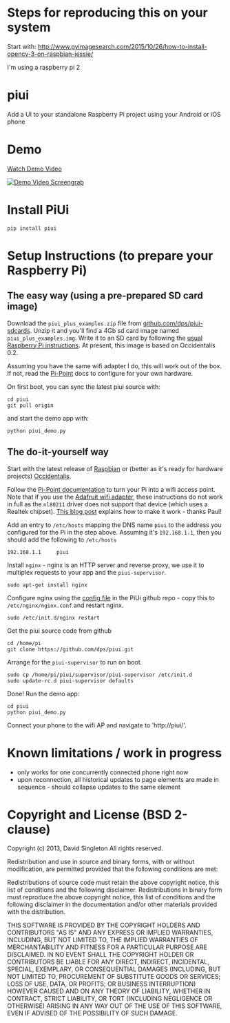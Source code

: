 Steps for reproducing this on your system
=========================================

Start with:
http://www.pyimagesearch.com/2015/10/26/how-to-install-opencv-3-on-raspbian-jessie/

I'm using a raspberry pi 2

piui
==============

Add a UI to your standalone Raspberry Pi project using your Android or iOS phone

Demo
====

[Watch Demo Video](http://youtu.be/2ay0vuW6aNY)

[![Demo Video Screengrab](http://blog.davidsingleton.org/static/ytpiui.png)](http://youtu.be/2ay0vuW6aNY)


Install PiUi
============
```
pip install piui
```

Setup Instructions (to prepare your Raspberry Pi)
=================================================

The easy way (using a pre-prepared SD card image)
-------------------------------------------------

Download the `piui_plus_examples.zip` file from [github.com/dps/piui-sdcards](https://github.com/dps/piui-sdcards/blob/master/piui_plus_examples.zip?raw=true).  Unzip it and you'll find a 4Gb sd card image named `piui_plus_examples.img`.  Write it to an SD card by following the [usual Raspberry Pi instructions](http://elinux.org/RPi_Easy_SD_Card_Setup).  At present, this image is based on Occidentalis 0.2.

Assuming you have the same wifi adapter I do, this will work out of the box.  If not, read the [Pi-Point](http://www.pi-point.co.uk/) docs to configure for your own hardware.

On first boot, you can sync the latest piui source with:
```
cd piui
git pull origin
```
and start the demo app with:
```
python piui_demo.py
```

The do-it-yourself way
----------------------

Start with the latest release of [Raspbian](http://www.raspberrypi.org/downloads) or (better as it's ready for hardware projects) [Occidentalis](http://learn.adafruit.com/adafruit-raspberry-pi-educational-linux-distro/occidentalis-v0-dot-2).

Follow the [Pi-Point documentation](http://www.pi-point.co.uk/) to turn your Pi into a wifi access point.  Note that if you use the [Adafruit wifi adapter](https://www.adafruit.com/products/814), these instructions do not work in full as the `nl80211` driver does not support that device (which uses a Realtek chipset).  [This blog post](http://blog.sip2serve.com/post/38010690418/raspberry-pi-access-point-using-rtl8192cu) explains how to make it work - thanks Paul!

Add an entry to `/etc/hosts` mapping the DNS name `piui` to the address you configured for the Pi in the step above.  Assuming it's `192.168.1.1`, then you should add the following to `/etc/hosts`
```
192.168.1.1     piui
```

Install `nginx` - nginx is an HTTP server and reverse proxy, we use it to multiplex requests to your app and the `piui-supervisor`.

```
sudo apt-get install nginx
```

Configure nginx using the [config file](https://github.com/dps/piui/blob/master/nginx-conf/nginx.conf) in the PiUi github repo - copy this to `/etc/nginx/nginx.conf` and restart nginx.
```
sudo /etc/init.d/nginx restart
```

Get the piui source code from github
```
cd /home/pi
git clone https://github.com/dps/piui.git
```

Arrange for the `piui-supervisor` to run on boot.
```
sudo cp /home/pi/piui/supervisor/piui-supervisor /etc/init.d
sudo update-rc.d piui-supervisor defaults
```

Done!  Run the demo app:
```
cd piui
python piui_demo.py
```

Connect your phone to the wifi AP and navigate to 'http://piui/'.


Known limitations / work in progress
====================================

- only works for one concurrently connected phone right now
- upon reconnection, all historical updates to page elements are made in sequence - should collapse updates to the same element


Copyright and License (BSD 2-clause)
====================================

Copyright (c) 2013, David Singleton
All rights reserved.

Redistribution and use in source and binary forms, with or without modification, are permitted provided that the following conditions are met:

Redistributions of source code must retain the above copyright notice, this list of conditions and the following disclaimer.
Redistributions in binary form must reproduce the above copyright notice, this list of conditions and the following disclaimer in the documentation and/or other materials provided with the distribution.

THIS SOFTWARE IS PROVIDED BY THE COPYRIGHT HOLDERS AND CONTRIBUTORS "AS IS" AND ANY EXPRESS OR IMPLIED WARRANTIES, INCLUDING, BUT NOT LIMITED TO, THE IMPLIED WARRANTIES OF MERCHANTABILITY AND FITNESS FOR A PARTICULAR PURPOSE ARE DISCLAIMED. IN NO EVENT SHALL THE COPYRIGHT HOLDER OR CONTRIBUTORS BE LIABLE FOR ANY DIRECT, INDIRECT, INCIDENTAL, SPECIAL, EXEMPLARY, OR CONSEQUENTIAL DAMAGES (INCLUDING, BUT NOT LIMITED TO, PROCUREMENT OF SUBSTITUTE GOODS OR SERVICES; LOSS OF USE, DATA, OR PROFITS; OR BUSINESS INTERRUPTION) HOWEVER CAUSED AND ON ANY THEORY OF LIABILITY, WHETHER IN CONTRACT, STRICT LIABILITY, OR TORT (INCLUDING NEGLIGENCE OR OTHERWISE) ARISING IN ANY WAY OUT OF THE USE OF THIS SOFTWARE, EVEN IF ADVISED OF THE POSSIBILITY OF SUCH DAMAGE.